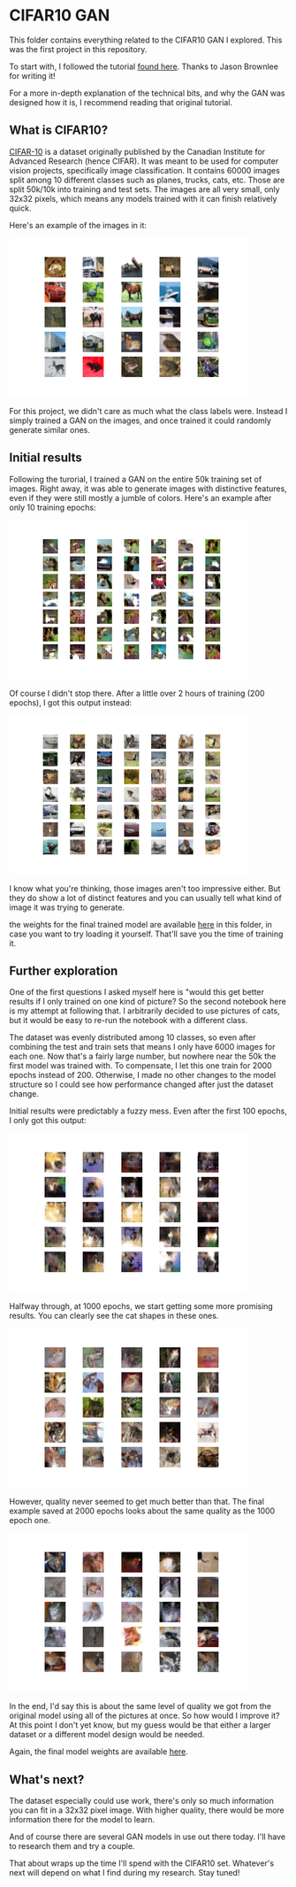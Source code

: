 # CIFAR10 GAN

This folder contains everything related to the CIFAR10 GAN I explored.  This was the first project in this repository.

To start with, I followed the tutorial [found here](https://machinelearningmastery.com/how-to-develop-a-generative-adversarial-network-for-a-cifar-10-small-object-photographs-from-scratch/).  Thanks to Jason Brownlee for writing it!

For a more in-depth explanation of the technical bits, and why the GAN was designed how it is, I recommend reading that original tutorial.

## What is CIFAR10?

[CIFAR-10](https://en.wikipedia.org/wiki/CIFAR-10) is a dataset originally published by the Canadian Institute for Advanced Research (hence CIFAR).  It was meant to be used for computer vision projects, specifically image classification.  It contains 60000 images split among 10 different classes such as planes, trucks, cats, etc.  Those are split 50k/10k into training and test sets.  The images are all very small, only 32x32 pixels, which means any models trained with it can finish relatively quick.

Here's an example of the images in it:

![CIFAR10 example](https://github.com/jonDuke/GAN_training/blob/main/CIFAR10/Images/CIFAR10_example.png?raw=true)

For this project, we didn't care as much what the class labels were.  Instead I simply trained a GAN on the images, and once trained it could randomly generate similar ones.

## Initial results

Following the turorial, I trained a GAN on the entire 50k training set of images.  Right away, it was able to generate images with distinctive features, even if they were still mostly a jumble of colors.  Here's an example after only 10 training epochs:

![Example after 10 epochs](https://github.com/jonDuke/GAN_training/blob/main/CIFAR10/Images/generated_plot_e010.png?raw=true)

Of course I didn't stop there.  After a little over 2 hours of training (200 epochs), I got this output instead:

![Example after 200 epochs](https://github.com/jonDuke/GAN_training/blob/main/CIFAR10/Images/generated_plot_e200.png?raw=true)

I know what you're thinking, those images aren't too impressive either.  But they do show a lot of distinct features and you can usually tell what kind of image it was trying to generate.

the weights for the final trained model are available [here](https://github.com/jonDuke/GAN_training/blob/main/CIFAR10/Models/generator_model_200.h5) in this folder, in case you want to try loading it yourself.  That'll save you the time of training it.

## Further exploration

One of the first questions I asked myself here is "would this get better results if I only trained on one kind of picture?  So the second notebook here is my attempt at following that.  I arbitrarily decided to use pictures of cats, but it would be easy to re-run the notebook with a different class.

The dataset was evenly distributed among 10 classes, so even after combining the test and train sets that means I only have 6000 images for each one.  Now that's a fairly large number, but nowhere near the 50k the first model was trained with.  To compensate, I let this one train for 2000 epochs instead of 200.  Otherwise, I made no other changes to the model structure so I could see how performance changed after just the dataset change.

Initial results were predictably a fuzzy mess.  Even after the first 100 epochs, I only got this output:

![Example after 100 epochs](https://github.com/jonDuke/GAN_training/blob/main/CIFAR10/Images/cat_generated_plot_e100.png?raw=true)

Halfway through, at 1000 epochs, we start getting some more promising results.  You can clearly see the cat shapes in these ones.

![Example after 1000 epochs](https://github.com/jonDuke/GAN_training/blob/main/CIFAR10/Images/cat_generated_plot_e1000.png?raw=true)

However, quality never seemed to get much better than that.  The final example saved at 2000 epochs looks about the same quality as the 1000 epoch one.

![Example after 2000 epochs](https://github.com/jonDuke/GAN_training/blob/main/CIFAR10/Images/cat_generated_plot_e2000.png?raw=true)

In the end, I'd say this is about the same level of quality we got from the original model using all of the pictures at once.  So how would I improve it?  At this point I don't yet know, but my guess would be that either a larger dataset or a different model design would be needed.  

Again, the final model weights are available [here](https://github.com/jonDuke/GAN_training/blob/main/CIFAR10/Models/cat_generator_model_2000.h5).

## What's next?

The dataset especially could use work, there's only so much information you can fit in a 32x32 pixel image.  With higher quality, there would be more information there for the model to learn.

And of course there are several GAN models in use out there today.  I'll have to research them and try a couple.

That about wraps up the time I'll spend with the CIFAR10 set.  Whatever's next will depend on what I find during my research.  Stay tuned!
